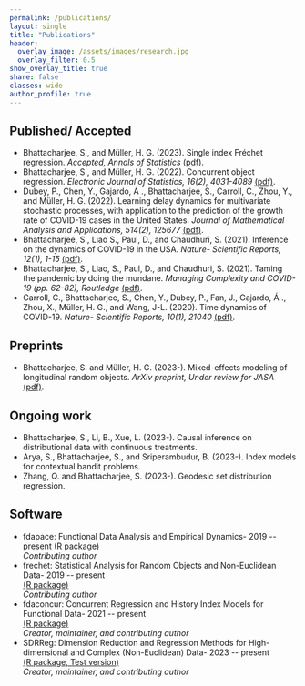 ```yaml
---
permalink: /publications/
layout: single
title: "Publications"
header:
  overlay_image: /assets/images/research.jpg
  overlay_filter: 0.5
show_overlay_title: true
share: false
classes: wide
author_profile: true  
---
```



Published/ Accepted
---------------

+ Bhattacharjee, S., and Müller, H. G. (2023). Single index Fréchet regression. _Accepted, Annals of Statistics_ <a href="/assets/pdf/IFR.pdf" target="_blank">(pdf)</a>. <br/>
+ Bhattacharjee, S., and Müller, H. G. (2022). Concurrent object regression. _Electronic Journal of Statistics, 16(2), 4031-4089_ <a href="/assets/pdf/CORE.pdf" target="_blank">(pdf)</a>. <br/>
+ Dubey, P., Chen, Y., Gajardo, Á ., Bhattacharjee, S., Carroll, C., Zhou, Y.,  and Müller, H. G. (2022). Learning delay dynamics for multivariate stochastic processes, with application to the prediction of the growth rate of COVID-19 cases in the United States. _Journal of Mathematical Analysis and Applications, 514(2), 125677_ <a href="/assets/pdf/covid_delay.pdf" target="_blank">(pdf)</a>. <br/>
+ Bhattacharjee, S., Liao S., Paul, D., and Chaudhuri, S. (2021). Inference on the dynamics of COVID-19 in the USA. _Nature- Scientific Reports, 12(1), 1-15_ <a href="/assets/pdf/covid_inference.pdf" target="_blank">(pdf)</a>. <br/>
+ Bhattacharjee, S., Liao, S., Paul, D., and Chaudhuri, S. (2021). Taming the pandemic by doing the mundane.  _Managing Complexity and COVID-19 (pp. 62-82), Routledge_ <a href="/assets/pdf/covid_delay.pdf" target="_blank">(pdf)</a>. <br/>
+ Carroll, C., Bhattacharjee, S., Chen, Y., Dubey, P., Fan, J., Gajardo, Á ., Zhou, X., Müller, H. G., and Wang, J-L. (2020). Time dynamics of COVID-19. _Nature- Scientific Reports, 10(1), 21040_ <a href="/assets/pdf/covid.pdf" target="_blank">(pdf)</a>. <br/>

Preprints
---------------

+ Bhattacharjee, S. and Müller, H. G. (2023-). Mixed-effects modeling of longitudinal random objects. _ArXiv preprint, Under review for JASA_
<a href="/assets/pdf/ORE.pdf" target="_blank">(pdf)</a>. <br/>


Ongoing work
---------------

+ Bhattacharjee, S., Li, B., Xue, L. (2023-). Causal inference on distributional data with continuous treatments.
+ Arya, S., Bhattacharjee, S., and Sriperambudur, B. (2023-). Index models for contextual bandit problems.
+ Zhang, Q. and Bhattacharjee, S. (2023-). Geodesic set distribution regression.


Software
---------------

+ fdapace: Functional Data Analysis and Empirical Dynamics- 2019 -- present  [(R package)](https://cran.r-project.org/web/packages/fdapace/index.html)<br/>
_Contributing author_ <a href="/assets/images/fdapace_download.png" target="_blank"></a> <br/>
+ frechet: Statistical Analysis for Random Objects and Non-Euclidean Data- 2019 -- present  
[(R package)](https://cran.r-project.org/web/packages/frechet/index.html)<br/>
_Contributing author_ <a href="/assets/images/frechet_download.png" target="_blank"></a> <br/>
+ fdaconcur: Concurrent Regression and History Index Models for Functional Data- 2021 -- present  
[(R package)](https://cran.r-project.org/web/packages/fdaconcur/index.html)<br/>
_Creator, maintainer, and contributing author_ <a href="/assets/images/fdaconcur_download.png" target="_blank"></a> <br/>
+  SDRReg: Dimension Reduction and Regression Methods for High-dimensional and Complex (Non-Euclidean) Data- 2023 -- present  
[(R package, Test version)](https://github.com/tyy20/SDRReg)<br/>
_Creator, maintainer, and contributing author_ <br/>

